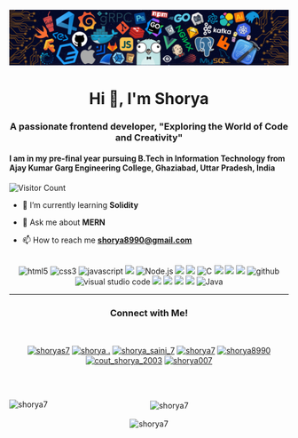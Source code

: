 <p><img src="https://raw.githubusercontent.com/MananJain2002/MananJain2002/main/images/github-banner.png"></p>

<h1 align="center">Hi 👋, I'm Shorya</h1>
<h3 align="center">A passionate frontend developer, "Exploring the World of Code and Creativity"</h3>

#### I am in my pre-final year pursuing B.Tech in Information Technology from Ajay Kumar Garg Engineering College, Ghaziabad, Uttar Pradesh, India
![Visitor Count](https://profile-counter.glitch.me/Shorya7/count.svg)

- 🌱 I’m currently learning **Solidity**

- 💬 Ask me about **MERN**

- 📫 How to reach me **shorya8990@gmail.com**

<div align="center">
    <br>
  
  <span>
  <img alt="html5" width="60px" src="https://img.icons8.com/color/240/000000/html-5.png">
<img alt="css3" width="60px" src="https://img.icons8.com/color/240/000000/css3.png">
  <img alt="javascript" width="60px" src="https://img.icons8.com/color/240/000000/javascript.png" />
  <img src = "https://img.icons8.com/plasticine/2x/react.png" width="60px"/>
  <img alt="Node.js" width="60px" src="https://img.icons8.com/color/240/000000/nodejs.png">
  <img src = "https://img.icons8.com/color/2x/mongodb.png" width="60px"/>
  <img src = "https://img.icons8.com/color/2x/redux.png" width="60px"/>
      <img width="60" src="https://user-images.githubusercontent.com/25181517/192106070-46255bcf-65e6-4c6b-a296-bf8d0d8fb2a7.png" alt="C" title="C"/>
   <img src = "https://img.icons8.com/color/2x/c-plus-plus-logo.png" width="60px"/>
	  <img src = "https://www.vectorlogo.zone/logos/figma/figma-icon.svg" width="60px"/>
	
  <img src="https://img.icons8.com/color/64/000000/git.png"/>
  <img alt="github" width="60px" src="https://img.icons8.com/ios-glyphs/240/000000/github.png">
  <img alt="visual studio code" width="60px" src="https://img.icons8.com/fluent/240/000000/visual-studio-code-2019.png" />  
  <img src = "https://img.icons8.com/wired/2x/postman-api.png" width="60px"/>
  <img src="https://img.icons8.com/color/64/000000/amazon-web-services.png"/>
  <img src="https://img.icons8.com/color/64/000000/google-cloud.png"/>
  <img src="https://img.icons8.com/color/64/000000/python--v1.png"/>
      
<img width="60px" src="https://user-images.githubusercontent.com/25181517/117201156-9a724800-adec-11eb-9a9d-3cd0f67da4bc.png" alt="Java" title="Java"/>
</span>
<hr>

<h3 align="center">Connect with Me!</h3>

<br/>
<p align="center">
<a href="https://twitter.com/shoryas7" target="blank"><img align="center" src="https://raw.githubusercontent.com/rahuldkjain/github-profile-readme-generator/master/src/images/icons/Social/twitter.svg" alt="shoryas7" height="40" width="40" /></a>
<a href="https://www.linkedin.com/in/shorya-9b8b50241/" target="blank"><img align="center" src="https://raw.githubusercontent.com/rahuldkjain/github-profile-readme-generator/master/src/images/icons/Social/linked-in-alt.svg" alt="shorya ." height="30" width="40" /></a>
<a href="https://instagram.com/shorya_saini_7" target="blank"><img align="center" src="https://raw.githubusercontent.com/rahuldkjain/github-profile-readme-generator/master/src/images/icons/Social/instagram.svg" alt="shorya_saini_7" height="40" width="40" /></a>
<a href="https://www.codechef.com/users/shorya7" target="blank"><img align="center" src="https://cdn.jsdelivr.net/npm/simple-icons@3.1.0/icons/codechef.svg" alt="shorya7" height="40" width="40" /></a>
<a href="https://www.hackerrank.com/shorya8990" target="blank"><img align="center" src="https://raw.githubusercontent.com/rahuldkjain/github-profile-readme-generator/master/src/images/icons/Social/hackerrank.svg" alt="shorya8990" height="40" width="40" /></a>
<a href="https://codeforces.com/profile/cout_shorya_2003" target="blank"><img align="center" src="https://raw.githubusercontent.com/rahuldkjain/github-profile-readme-generator/master/src/images/icons/Social/codeforces.svg" alt="cout_shorya_2003" height="40" width="40" /></a>
<a href="https://www.leetcode.com/shorya007" target="blank"><img align="center" src="https://raw.githubusercontent.com/rahuldkjain/github-profile-readme-generator/master/src/images/icons/Social/leet-code.svg" alt="shorya007" height="40" width="40" /></a>
</p>

<br/>
<br/>

<p><img align="left" src="https://github-readme-stats.vercel.app/api/top-langs?username=shorya7&show_icons=true&theme=dark&locale=en&layout=compact" alt="shorya7" /></p>

<p>&nbsp;<img align="center" src="https://github-readme-stats.vercel.app/api?username=shorya7&show_icons=true&theme=dark&locale=en" alt="shorya7" /></p>

<p><img align="center" src="https://github-readme-streak-stats.herokuapp.com/?user=shorya7&theme=dark" alt="shorya7" /></p>

